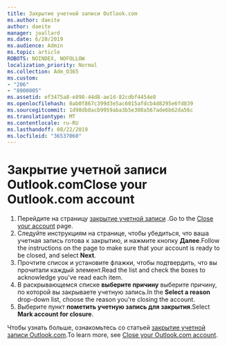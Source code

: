 ```yaml
---
title: Закрытие учетной записи Outlook.com
ms.author: daeite
author: daeite
manager: joallard
ms.date: 6/20/2019
ms.audience: Admin
ms.topic: article
ROBOTS: NOINDEX, NOFOLLOW
localization_priority: Normal
ms.collection: Adm_O365
ms.custom:
- "206"
- "8000005"
ms.assetid: ef3475a8-e898-44d8-ae1d-82cdbf4454e8
ms.openlocfilehash: 0ab0f867c399d3e5ac6015afdcb4d8295e6fd839
ms.sourcegitcommit: 1d98db8acb9959aba3b5e308a567ade6b62da56c
ms.translationtype: MT
ms.contentlocale: ru-RU
ms.lasthandoff: 08/22/2019
ms.locfileid: "36537060"
---
```

# <a name="close-your-outlookcom-account"></a><span data-ttu-id="edc8e-102">Закрытие учетной записи Outlook.com</span><span class="sxs-lookup"><span data-stu-id="edc8e-102">Close your Outlook.com account</span></span>

1. <span data-ttu-id="edc8e-103">Перейдите на страницу [закрытие учетной записи](https://go.microsoft.com/fwlink/p/?linkid=845493) .</span><span class="sxs-lookup"><span data-stu-id="edc8e-103">Go to the [Close your account](https://go.microsoft.com/fwlink/p/?linkid=845493) page.</span></span>
2. <span data-ttu-id="edc8e-104">Следуйте инструкциям на странице, чтобы убедиться, что ваша учетная запись готова к закрытию, и нажмите кнопку **Далее**.</span><span class="sxs-lookup"><span data-stu-id="edc8e-104">Follow the instructions on the page to make sure that your account is ready to be closed, and select **Next**.</span></span>
3. <span data-ttu-id="edc8e-105">Прочтите список и установите флажки, чтобы подтвердить, что вы прочитали каждый элемент.</span><span class="sxs-lookup"><span data-stu-id="edc8e-105">Read the list and check the boxes to acknowledge you've read each item.</span></span>
4. <span data-ttu-id="edc8e-106">В раскрывающемся списке **выберите причину** выберите причину, по которой вы закрываете учетную запись.</span><span class="sxs-lookup"><span data-stu-id="edc8e-106">In the **Select a reason** drop-down list, choose the reason you're closing the account.</span></span>
5. <span data-ttu-id="edc8e-107">Выберите пункт **пометить учетную запись для закрытия**.</span><span class="sxs-lookup"><span data-stu-id="edc8e-107">Select **Mark account for closure**.</span></span>

<span data-ttu-id="edc8e-108">Чтобы узнать больше, ознакомьтесь со статьей [закрытие учетной записи Outlook.com](https://support.office.com/article/564b801e-2a47-4cb2-afa8-12ead3185038?wt.mc_id=Office_Outlook_com_Alchemy).</span><span class="sxs-lookup"><span data-stu-id="edc8e-108">To learn more, see [Close your Outlook.com account](https://support.office.com/article/564b801e-2a47-4cb2-afa8-12ead3185038?wt.mc_id=Office_Outlook_com_Alchemy).</span></span>
  